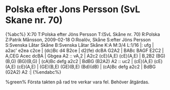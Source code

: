# Polska efter Jons Persson (SvL Skane nr. 70)

{%abc%}
X:70
T:Polska efter Jöns Persson
T:(SvL Skåne nr. 70)
R:Polska
Z:Patrik Månsson, 2009-02-18
O:Roalöv, Skåne
S:efter Jöns Persson
S:Svenska Låtar Skåne
B:Svenska Låtar Skåne
K:A
M:3/4
L:1/16
|: ufg | a2ac' e2ea c2ce | (dc)Bc d4 B2ce |
d2(fe) dcBA G2A2 | BABc BAGF E2C2 | A,CEG Acec dcBA |
Gbgea A2 :: vA,2 | A2c2 (cE)(A,E) (cE)(A,E) | B,2B2 (BG)(B,G) (BG)(B,G) |
(cA)Bc defg a2c2 | BdBG (B2A2) A2 :: uc2 | (cE)(A,E) (cE)(A,E) (cE)(A,E) |
(GE)(B,E) (GE)(B,E) (Bd)(dB) | (cA)Bc defg a2c2 | BdBG (G2A2) A2 :|
{%endabc%}

%green% Första takten på rad tre verkar vara fel. Behöver åtgärdas.
